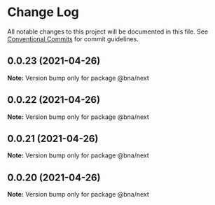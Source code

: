 # Change Log

All notable changes to this project will be documented in this file.
See [Conventional Commits](https://conventionalcommits.org) for commit guidelines.

## 0.0.23 (2021-04-26)

**Note:** Version bump only for package @bna/next





## 0.0.22 (2021-04-26)

**Note:** Version bump only for package @bna/next





## 0.0.21 (2021-04-26)

**Note:** Version bump only for package @bna/next





## 0.0.20 (2021-04-26)

**Note:** Version bump only for package @bna/next
